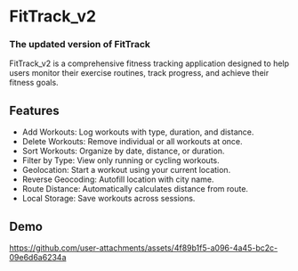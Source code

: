 
# FitTrack_v2 
### The updated version of FitTrack


FitTrack_v2 is a comprehensive fitness tracking application designed to help users monitor their exercise routines, track progress, and achieve their fitness goals.






## Features

- Add Workouts: Log workouts with type, duration, and distance.
- Delete Workouts: Remove individual or all workouts at once.
- Sort Workouts: Organize by date, distance, or duration.
- Filter by Type: View only running or cycling workouts.
- Geolocation: Start a workout using your current location.
- Reverse Geocoding: Autofill location with city name.
- Route Distance: Automatically calculates distance from route.
- Local Storage: Save workouts across sessions.

## Demo

https://github.com/user-attachments/assets/4f89b1f5-a096-4a45-bc2c-09e6d6a6234a

